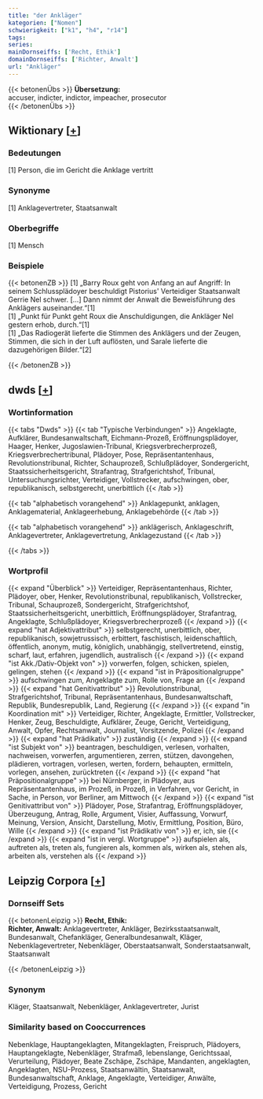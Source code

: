 ```yaml
---
title: "der Ankläger"
kategorien: ["Nomen"]
schwierigkeit: ["k1", "h4", "r14"]
tags:
series:
mainDornseiffs: ['Recht, Ethik']
domainDornseiffs: ['Richter, Anwalt']
url: "Ankläger"
---
```


{{< betonenÜbs >}}
**Übersetzung:**  
accuser, indicter, indictor, impeacher, prosecutor  
{{< /betonenÜbs >}}

## Wiktionary [[+](https://de.wiktionary.org/wiki/Ankläger)]

### Bedeutungen
[1] Person, die im Gericht die Anklage vertritt  

### Synonyme
[1] Anklagevertreter, Staatsanwalt  

### Oberbegriffe
[1] Mensch  

### Beispiele
{{< betonenZB >}}
[1] „Barry Roux geht von Anfang an auf Angriff: In seinem Schlussplädoyer beschuldigt Pistorius' Verteidiger Staatsanwalt Gerrie Nel schwer. […] Dann nimmt der Anwalt die Beweisführung des Anklägers auseinander.“[1]  
[1] „Punkt für Punkt geht Roux die Anschuldigungen, die Ankläger Nel gestern erhob, durch.“[1]  
[1] „Das Radiogerät lieferte die Stimmen des Anklägers und der Zeugen, Stimmen, die sich in der Luft auflösten, und Sarale lieferte die dazugehörigen Bilder.“[2]  

{{< /betonenZB >}}


## dwds [[+](https://www.dwds.de/wb/Ankläger)]

### Wortinformation
{{< tabs "Dwds" >}}
{{< tab "Typische Verbindungen" >}}
Angeklagte, Aufklärer, Bundesanwaltschaft, Eichmann-Prozeß, Eröffnungsplädoyer, Haager, Henker, Jugoslawien-Tribunal, Kriegsverbrecherprozeß, Kriegsverbrechertribunal, Plädoyer, Pose, Repräsentantenhaus, Revolutionstribunal, Richter, Schauprozeß, Schlußplädoyer, Sondergericht, Staatssicherheitsgericht, Strafantrag, Strafgerichtshof, Tribunal, Untersuchungsrichter, Verteidiger, Vollstrecker, aufschwingen, ober, republikanisch, selbstgerecht, unerbittlich
{{< /tab >}}

{{< tab "alphabetisch vorangehend" >}}
Anklagepunkt, anklagen, Anklagematerial, Anklageerhebung, Anklagebehörde
{{< /tab >}}

{{< tab "alphabetisch vorangehend" >}}
anklägerisch, Anklageschrift, Anklagevertreter, Anklagevertretung, Anklagezustand
{{< /tab >}}

{{< /tabs >}}

### Wortprofil
{{< expand "Überblick" >}} Verteidiger, Repräsentantenhaus, Richter, Plädoyer, ober, Henker, Revolutionstribunal, republikanisch, Vollstrecker, Tribunal, Schauprozeß, Sondergericht, Strafgerichtshof, Staatssicherheitsgericht, unerbittlich, Eröffnungsplädoyer, Strafantrag, Angeklagte, Schlußplädoyer, Kriegsverbrecherprozeß {{< /expand >}}
{{< expand "hat Adjektivattribut" >}} selbstgerecht, unerbittlich, ober, republikanisch, sowjetrussisch, erbittert, faschistisch, leidenschaftlich, öffentlich, anonym, mutig, königlich, unabhängig, stellvertretend, einstig, scharf, laut, erfahren, jugendlich, australisch {{< /expand >}}
{{< expand "ist Akk./Dativ-Objekt von" >}} vorwerfen, folgen, schicken, spielen, gelingen, stehen {{< /expand >}}
{{< expand "ist in Präpositionalgruppe" >}} aufschwingen zum, Angeklagte zum, Rolle von, Frage an {{< /expand >}}
{{< expand "hat Genitivattribut" >}} Revolutionstribunal, Strafgerichtshof, Tribunal, Repräsentantenhaus, Bundesanwaltschaft, Republik, Bundesrepublik, Land, Regierung {{< /expand >}}
{{< expand "in Koordination mit" >}} Verteidiger, Richter, Angeklagte, Ermittler, Vollstrecker, Henker, Zeug, Beschuldigte, Aufklärer, Zeuge, Gericht, Verteidigung, Anwalt, Opfer, Rechtsanwalt, Journalist, Vorsitzende, Polizei {{< /expand >}}
{{< expand "hat Prädikativ" >}} zuständig {{< /expand >}}
{{< expand "ist Subjekt von" >}} beantragen, beschuldigen, verlesen, vorhalten, nachweisen, vorwerfen, argumentieren, zerren, stützen, davongehen, plädieren, vortragen, vorlesen, werten, fordern, behaupten, ermitteln, vorlegen, ansehen, zurücktreten {{< /expand >}}
{{< expand "hat Präpositionalgruppe" >}} bei Nürnberger, in Plädoyer, aus Repräsentantenhaus, im Prozeß, in Prozeß, in Verfahren, vor Gericht, in Sache, in Person, vor Berliner, am Mittwoch {{< /expand >}}
{{< expand "ist Genitivattribut von" >}} Plädoyer, Pose, Strafantrag, Eröffnungsplädoyer, Überzeugung, Antrag, Rolle, Argument, Visier, Auffassung, Vorwurf, Meinung, Version, Ansicht, Darstellung, Motiv, Ermittlung, Position, Büro, Wille {{< /expand >}}
{{< expand "ist Prädikativ von" >}} er, ich, sie {{< /expand >}}
{{< expand "ist in vergl. Wortgruppe" >}} aufspielen als, auftreten als, treten als, fungieren als, kommen als, wirken als, stehen als, arbeiten als, verstehen als {{< /expand >}}

## Leipzig Corpora [[+](https://corpora.uni-leipzig.de/en/res?word=Ankläger&corpusId=deu_newscrawl-public_2018)]

### Dornseiff Sets
{{< betonenLeipzig >}}
**Recht, Ethik:**  
**Richter, Anwalt:** Anklagevertreter, Ankläger, Bezirksstaatsanwalt, Bundesanwalt, Chefankläger, Generalbundesanwalt, Kläger, Nebenklagevertreter, Nebenkläger, Oberstaatsanwalt, Sonderstaatsanwalt, Staatsanwalt  

{{< /betonenLeipzig >}}

### Synonym
Kläger, Staatsanwalt, Nebenkläger, Anklagevertreter, Jurist


### Similarity based on Cooccurrences
Nebenklage, Hauptangeklagten, Mitangeklagten, Freispruch, Plädoyers, Hauptangeklagte, Nebenkläger, Strafmaß, lebenslange, Gerichtssaal, Verurteilung, Plädoyer, Beate Zschäpe, Zschäpe, Mandanten, angeklagten, Angeklagten, NSU-Prozess, Staatsanwältin, Staatsanwalt, Bundesanwaltschaft, Anklage, Angeklagte, Verteidiger, Anwälte, Verteidigung, Prozess, Gericht


